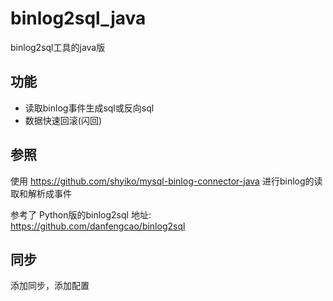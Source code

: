 # binlog2sql_java
binlog2sql工具的java版

## 功能
* 读取binlog事件生成sql或反向sql
* 数据快速回滚(闪回)

## 参照
使用 https://github.com/shyiko/mysql-binlog-connector-java 进行binlog的读取和解析成事件

参考了 Python版的binlog2sql 地址: https://github.com/danfengcao/binlog2sql

## 同步
添加同步，添加配置